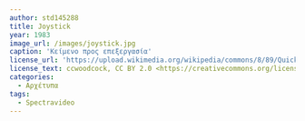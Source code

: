 ```yaml
---
author: std145288
title: Joystick
year: 1983
image_url: /images/joystick.jpg
caption: 'Κείμενο προς επεξεργασία'
license_url: 'https://upload.wikimedia.org/wikipedia/commons/8/89/Quickshot_joystick_%287099657615%29.jpg'
license_text: ccwoodcock, CC BY 2.0 <https://creativecommons.org/licenses/by/2.0>, via Wikimedia Commons
categories:
  - Αρχέτυπα 
tags:
  - Spectravideo
---
```

